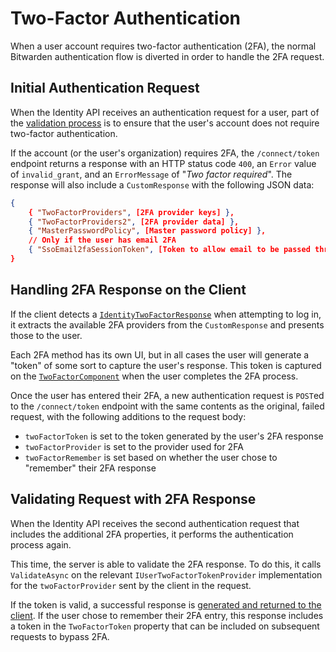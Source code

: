 # Two-Factor Authentication

When a user account requires two-factor authentication (2FA), the normal Bitwarden authentication
flow is diverted in order to handle the 2FA request.

## Initial Authentication Request

When the Identity API receives an authentication request for a user, part of the
[validation process](./#validating-the-request) is to ensure that the user's account does not
require two-factor authentication.

If the account (or the user's organization) requires 2FA, the `/connect/token` endpoint returns a
response with an HTTP status code `400`, an `Error` value of `invalid_grant`, and an `ErrorMessage`
of "_Two factor required_". The response will also include a `CustomResponse` with the following
JSON data:

```json
{
    { "TwoFactorProviders", [2FA provider keys] },
    { "TwoFactorProviders2", [2FA provider data] },
    { "MasterPasswordPolicy", [Master password policy] },
    // Only if the user has email 2FA
    { "SsoEmail2faSessionToken", [Token to allow email to be passed through SSO flow] }
}
```

## Handling 2FA Response on the Client

If the client detects a
[`IdentityTwoFactorResponse`](https://github.com/bitwarden/clients/blob/master/libs/common/src/auth/models/response/identity-two-factor.response.ts)
when attempting to log in, it extracts the available 2FA providers from the `CustomResponse` and
presents those to the user.

Each 2FA method has its own UI, but in all cases the user will generate a "token" of some sort to
capture the user's response. This token is captured on the
[`TwoFactorComponent`](https://github.com/bitwarden/clients/blob/master/apps/desktop/src/auth/two-factor.component.ts)
when the user completes the 2FA process.

Once the user has entered their 2FA, a new authentication request is `POST`ed to the
`/connect/token` endpoint with the same contents as the original, failed request, with the following
additions to the request body:

- `twoFactorToken` is set to the token generated by the user's 2FA response
- `twoFactorProvider` is set to the provider used for 2FA
- `twoFactorRemember` is set based on whether the user chose to "remember" their 2FA response

## Validating Request with 2FA Response

When the Identity API receives the second authentication request that includes the additional 2FA
properties, it performs the authentication process again.

This time, the server is able to validate the 2FA response. To do this, it calls `ValidateAsync` on
the relevant `IUserTwoFactorTokenProvider` implementation for the `twoFactorProvider` sent by the
client in the request.

If the token is valid, a successful response is
[generated and returned to the client](./index.md#generating-a-response). If the user chose to
remember their 2FA entry, this response includes a token in the `TwoFactorToken` property that can
be included on subsequent requests to bypass 2FA.
